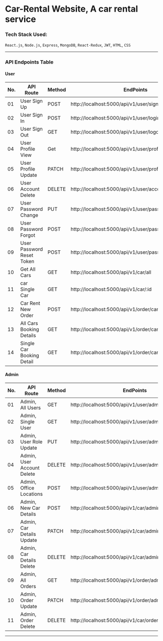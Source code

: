 # Car-Rental Website, A car rental service

### Tech Stack Used:
`React.js`, `Node.js`, `Express`, `MongoDB`, `React-Redux`, `JWT`, `HTML`, `CSS`

------------------------------------------------------------------------

### API Endpoints Table

#### User
| No. | API Route                 | Method | EndPoints                                               | 
| --- | ------------------------- | ------ | ------------------------------------------------------- | 
|  01 | User Sign Up              | POST   |http://localhost:5000/api/v1/user/signup                 | 
|  02 | User Sign In              | POST   |http://localhost:5000/api/v1/user/login                  | 
|  03 | User Sign Out             | GET    |http://localhost:5000/api/v1/user/logout                 | 
|  04 | User Profile View         | Get    |http://localhost:5000/api/v1/user/profile                |
|  05 | User Profile Update       | PATCH  |http://localhost:5000/api/v1/user/profile/update         |
|  06 | User Account Delete       | DELETE |http://localhost:5000/api/v1/user/account/delete         |
|  07 | User Password Change      | PUT    |http://localhost:5000/api/v1/user/password/update        |
|  08 | User Password Forgot      | POST   |http://localhost:5000/api/v1/user/password/forgot        |
|  09 | User Password Reset Token | POST   |http://localhost:5000/api/v1/user/password/reset/:token  |
|  10 | Get All Cars              | GET    |http://localhost:5000/api/v1/car/all                     |
|  11 | car Single Car            | GET    |http://localhost:5000/api/v1/car/:id                     |
|  12 | Car Rent New Order        | POST   |http://localhost:5000/api/v1/order/car/new               |
|  13 | All Cars Booking Details  | GET    |http://localhost:5000/api/v1/order/car/all               |
|  14 | Single Car Booking Detail | GET    |http://localhost:5000/api/v1/order/car/:id               |

#### Admin
| No. | API Route                 | Method | EndPoints                                               |
| --- | ------------------------- | ------ | ------------------------------------------------------- |
|  01 | Admin, All Users          | GET    |http://localhost:5000/api/v1/user/admin/users            |
|  02 | Admin, Single User        | GET    |http://localhost:5000/api/v1/user/admin/user/:id         |
|  03 | Admin, User Role Update   | PUT    |http://localhost:5000/api/v1/user/admin/user/:id         |
|  04 | Admin, User Account Delete| DELETE |http://localhost:5000/api/v1/user/admin/user/:id         |
|  05 | Admin, Office Locations   | POST   |http://localhost:5000/api/v1/user/admin/office/register  | 
|  06 | Admin, New Car Details    | POST   |http://localhost:5000/api/v1/car/admin/register          |
|  07 | Admin, Car Details Update | PATCH  |http://localhost:5000/api/v1/car/admin/detail/update/:id |
|  08 | Admin, Car Details Delete | DELETE |http://localhost:5000/api/v1/car/admin/detail/delete/:id |
|  09 | Admin, All Orders         | GET    |http://localhost:5000/api/v1/order/admin/all             |
|  10 | Admin, Order Update       | PATCH  |http://localhost:5000/api/v1/order/admin/update/:id      |
|  11 | Admin, Order Delete       | DELETE |http://localhost:5000/api/v1/car/order/admin/delete/:id  |

-----------------------------------------------------------------------
